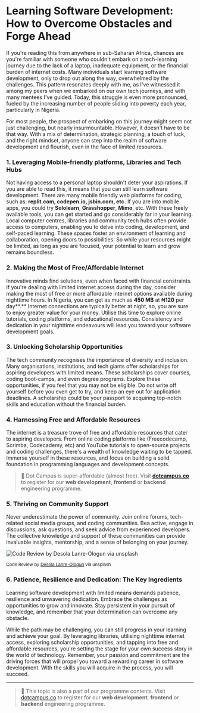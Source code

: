 # Learning Software Development: How to Overcome Obstacles and Forge Ahead

If you're reading this from anywhere in sub-Saharan Africa, chances are you're familiar with someone who couldn't embark on a tech-learning journey due to the lack of a laptop, inadequate equipment, or the financial burden of internet costs. Many individuals start learning software development, only to drop out along the way, overwhelmed by the challenges. This pattern resonates deeply with me, as I've witnessed it among my peers when we embarked on our own tech journeys, and with many mentees I've guided. Today, this struggle is even more pronounced, fueled by the increasing number of people sliding into poverty each year, particularly in Nigeria.

For most people, the prospect of embarking on this journey might seem not just challenging, but nearly insurmountable. However, it doesn't have to be that way. With a mix of determination, strategic planning, a touch of luck, and the right mindset, anyone can step into the realm of software development and flourish, even in the face of limited resources.

### **1. Leveraging Mobile-friendly platforms, Libraries and Tech Hubs**

Not having access to a personal laptop shouldn't deter your aspirations. If you are able to read this, it means that you can still learn software development. There are many mobile friendly web platforms for coding, such as: **replit.com, codepen.io, jsbin.com, etc.** If you are into mobile apps, you could try **Sololearn**, **Grasshopper**, **Mimo**, etc. With these freely available tools, you can get started and go considerably far in your learning. Local computer centres, libraries and community tech hubs often provide access to computers, enabling you to delve into coding, development, and self-paced learning. These spaces foster an environment of learning and collaboration, opening doors to possibilities. So while your resources might be limited, as long as you are focused, your potential to learn and grow remains boundless.

### **2. Making the Most of Free/Affordable Internet**

Innovative minds find solutions, even when faced with financial constraints. If you're dealing with limited internet access during the day, consider making the most of free or more affordable internet options available during nighttime hours. In Nigeria, you can get as much as **450 MB** at ₦**120** per day**.** Internet connections are typically better at night, so, you are sure to enjoy greater value for your money. Utilise this time to explore online tutorials, coding platforms, and educational resources. Consistency and dedication in your nighttime endeavours will lead you toward your software development goals.

### **3. Unlocking Scholarship Opportunities**

The tech community recognises the importance of diversity and inclusion. Many organisations, institutions, and tech giants offer scholarships for aspiring developers with limited means. These scholarships cover courses, coding boot-camps, and even degree programs. Explore these opportunities, if you feel that you may not be eligible. Do not write off yourself before you even get to try, and keep an eye out for application deadlines. A scholarship could be your passport to acquiring top-notch skills and education without the financial burden.

### **4. Harnessing Free and Affordable Resources**

The internet is a treasure trove of free and affordable resources that cater to aspiring developers. From online coding platforms like (Freecodecamp, Scrimba, Codecademy, etc) and YouTube tutorials to open-source projects and coding challenges, there's a wealth of knowledge waiting to be tapped. Immerse yourself in these resources, and focus on building a solid foundation in programming languages and development concepts.


> 📢 Dot Campus is super-affordable (almost free). Visit [**dotcampus.co**](http://dotcampus.co) to register for our **web development**, **frontend** or **backend** engineering programme.

### **5. Thriving on Community Support**

Never underestimate the power of community. Join online forums, tech-related social media groups, and coding communities. Bea active, engage in discussions, ask questions, and seek advice from experienced developers. The collective knowledge and support of these communities can provide invaluable insights, mentorship, and a sense of belonging on your journey.

![Code Review by [Desola Lanre-Ologun](https://unsplash.com/@disruptxn) via unsplash](https://images.unsplash.com/photo-1531482615713-2afd69097998?ixlib=rb-4.0.3&ixid=M3wxMjA3fDB8MHxwaG90by1wYWdlfHx8fGVufDB8fHx8fA%3D%3D&auto=format&fit=crop&w=2670&q=80)

<sup>Code Review by [Desola Lanre-Ologun](https://unsplash.com/@disruptxn) via unsplash</sup>

### **6. Patience, Resilience and Dedication: The Key Ingredients**

Learning software development with limited means demands patience, resilience and unwavering dedication. Embrace the challenges as opportunities to grow and innovate. Stay persistent in your pursuit of knowledge, and remember that your determination can overcome any obstacle.

While the path may be challenging, you can still progress in your learning and achieve your goal. By leveraging libraries, utilising nighttime internet access, exploring scholarship opportunities, and tapping into free and affordable resources, you're setting the stage for your own success story in the world of technology. Remember, your passion and commitment are the driving forces that will propel you toward a rewarding career in software development. With the skills you will acquire in the process, you will succeed.

---

> 📢 This topic is also a part of our programme contents. Visit [dotcampus.co](http://dotcampus.co) to register for our **web development**, **frontend** or **backend** engineering programme.
